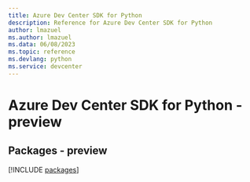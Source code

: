 ```yaml
---
title: Azure Dev Center SDK for Python
description: Reference for Azure Dev Center SDK for Python
author: lmazuel
ms.author: lmazuel
ms.data: 06/08/2023
ms.topic: reference
ms.devlang: python
ms.service: devcenter
---
```

# Azure Dev Center SDK for Python - preview
## Packages - preview
[!INCLUDE [packages](dev-center-index.md)]